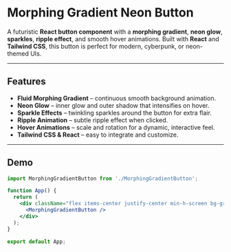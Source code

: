 # Morphing Gradient Neon Button

A futuristic **React button component** with a **morphing gradient**, **neon glow**, **sparkles**, **ripple effect**, and smooth hover animations. Built with **React** and **Tailwind CSS**, this button is perfect for modern, cyberpunk, or neon-themed UIs.

---

## Features

- **Fluid Morphing Gradient** – continuous smooth background animation.
- **Neon Glow** – inner glow and outer shadow that intensifies on hover.
- **Sparkle Effects** – twinkling sparkles around the button for extra flair.
- **Ripple Animation** – subtle ripple effect when clicked.
- **Hover Animations** – scale and rotation for a dynamic, interactive feel.
- **Tailwind CSS & React** – easy to integrate and customize.

---

## Demo

```jsx
import MorphingGradientButton from './MorphingGradientButton';

function App() {
  return (
    <div className="flex items-center justify-center min-h-screen bg-gray-900">
      <MorphingGradientButton />
    </div>
  );
}

export default App;
